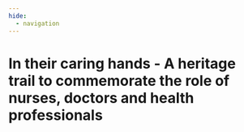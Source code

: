```yaml
---
hide:
  - navigation
---
```


# In their caring hands - A heritage trail to commemorate the role of nurses, doctors and health professionals 
